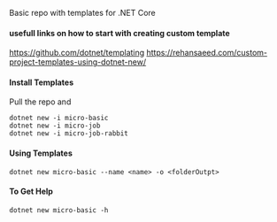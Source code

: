 Basic repo with templates for .NET Core

#### usefull links on how to start with creating custom template

https://github.com/dotnet/templating
https://rehansaeed.com/custom-project-templates-using-dotnet-new/

#### Install Templates

Pull the repo and 

```
dotnet new -i micro-basic
dotnet new -i micro-job
dotnet new -i micro-job-rabbit
```

#### Using Templates

```
dotnet new micro-basic --name <name> -o <folderOutpt>
```

#### To Get Help
```
dotnet new micro-basic -h
```
